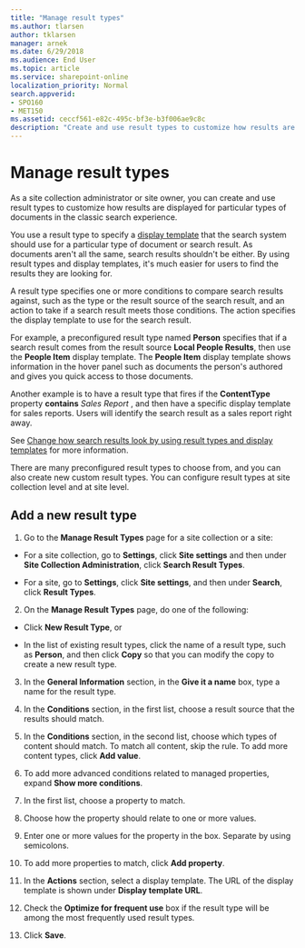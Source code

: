 ```yaml
---
title: "Manage result types"
ms.author: tlarsen
author: tklarsen
manager: arnek
ms.date: 6/29/2018
ms.audience: End User
ms.topic: article
ms.service: sharepoint-online
localization_priority: Normal
search.appverid:
- SPO160
- MET150
ms.assetid: ceccf561-e82c-495c-bf3e-b3f006ae9c8c
description: "Create and use result types to customize how results are displayed for particular types of documents."
---
```


# Manage result types

As a site collection administrator or site owner, you can create and use result types to customize how results are displayed for particular types of documents in the classic search experience. 
  
You use a result type to specify a [display template](use-result-types-and-display-templates.md) that the search system should use for a particular type of document or search result. As documents aren't all the same, search results shouldn't be either. By using result types and display templates, it's much easier for users to find the results they are looking for. 
  
A result type specifies one or more conditions to compare search results against, such as the type or the result source of the search result, and an action to take if a search result meets those conditions. The action specifies the display template to use for the search result. 
  
For example, a preconfigured result type named **Person** specifies that if a search result comes from the result source **Local People Results**, then use the **People Item** display template. The **People Item** display template shows information in the hover panel such as documents the person's authored and gives you quick access to those documents. 
  
Another example is to have a result type that fires if the **ContentType** property **contains** *Sales Report*  , and then have a specific display template for sales reports. Users will identify the search result as a sales report right away. 
  
See [Change how search results look by using result types and display templates](use-result-types-and-display-templates.md) for more information. 
  
There are many preconfigured result types to choose from, and you can also create new custom result types. You can configure result types at site collection level and at site level.
  
## Add a new result type
<a name="__top"> </a>

1. Go to the **Manage Result Types** page for a site collection or a site: 
    
  - For a site collection, go to **Settings**, click **Site settings** and then under **Site Collection Administration**, click **Search Result Types**.
    
  - For a site, go to **Settings**, click **Site settings**, and then under **Search**, click **Result Types**.
    
2. On the **Manage Result Types** page, do one of the following: 
    
  - Click **New Result Type**, or 
    
  - In the list of existing result types, click the name of a result type, such as **Person**, and then click **Copy** so that you can modify the copy to create a new result type. 
    
3. In the **General Information** section, in the **Give it a name** box, type a name for the result type. 
    
4. In the **Conditions** section, in the first list, choose a result source that the results should match. 
    
5. In the **Conditions** section, in the second list, choose which types of content should match. To match all content, skip the rule. To add more content types, click **Add value**.
    
6. To add more advanced conditions related to managed properties, expand **Show more conditions**. 
    
1. In the first list, choose a property to match.
    
2. Choose how the property should relate to one or more values.
    
3. Enter one or more values for the property in the box. Separate by using semicolons. 
    
4. To add more properties to match, click **Add property**.
    
7. In the **Actions** section, select a display template. The URL of the display template is shown under **Display template URL**.
    
8. Check the **Optimize for frequent use** box if the result type will be among the most frequently used result types. 
    
9. Click **Save**. 
    

